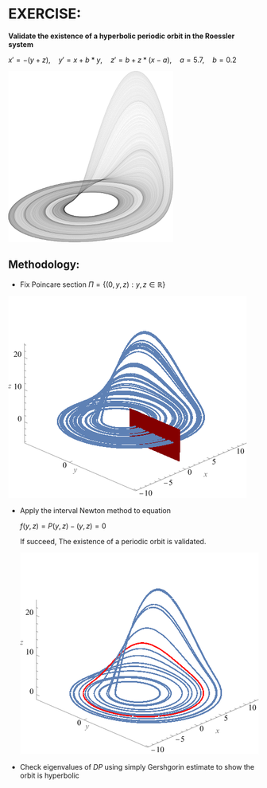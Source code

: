 # EXERCISE:
**Validate the existence of a hyperbolic periodic orbit in the Roessler system**

 $`x' = -(y+z),\quad  y' = x+b*y,\quad   z' = b+z*(x-a),\quad  a = 5.7,\quad   b = 0.2`$
 
 ![](Roessler3d.png) 

## Methodology:

- Fix Poincare section $`\Pi = \{(0,y,z) : y,z\in\mathbb R\}`$ 

![](Roessler-section.png) 

 
- Apply the interval Newton method to equation
    
  $`f(y,z) = P(y,z)-(y,z) = 0`$
    
  If succeed, The existence of a periodic orbit is validated. 
  
  ![](periodic-orbit.png)
 
- Check eigenvalues of $`DP`$ using simply Gershgorin estimate to show the orbit is hyperbolic

